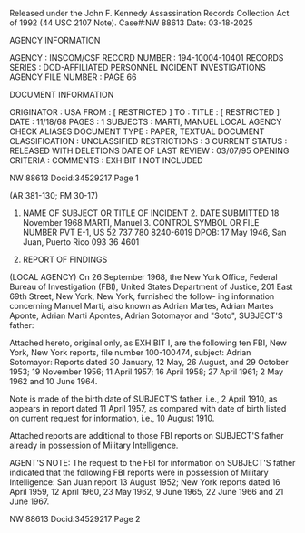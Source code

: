 Released under the John F. Kennedy
Assassination Records Collection Act of
1992 (44 USC 2107 Note). Case#:NW
88613 Date: 03-18-2025

AGENCY INFORMATION

AGENCY : INSCOM/CSF
RECORD NUMBER : 194-10004-10401
RECORDS SERIES : DOD-AFFILIATED PERSONNEL INCIDENT INVESTIGATIONS
AGENCY FILE NUMBER : PAGE 66

DOCUMENT INFORMATION

ORIGINATOR : USA
FROM : [ RESTRICTED ]
TO :
TITLE : [ RESTRICTED ]
DATE : 11/18/68
PAGES : 1
SUBJECTS : MARTI, MANUEL
LOCAL AGENCY CHECK
ALIASES
DOCUMENT TYPE : PAPER, TEXTUAL DOCUMENT
CLASSIFICATION : UNCLASSIFIED
RESTRICTIONS : 3
CURRENT STATUS : RELEASED WITH DELETIONS
DATE OF LAST REVIEW : 03/07/95
OPENING CRITERIA :
COMMENTS : EXHIBIT I NOT INCLUDED

NW 88613 Docid:34529217 Page 1

(AR 381-130; FM 30-17)

1. NAME OF SUBJECT OR TITLE OF INCIDENT 2. DATE SUBMITTED
18 November 1968
MARTI, Manuel 3. CONTROL SYMBOL OR FILE NUMBER
PVT E-1, US 52 737 780 8240-6019
DPOB: 17 May 1946, San Juan, Puerto Rico 093 36 4601

4. REPORT OF FINDINGS

(LOCAL AGENCY) On 26 September 1968, the New York Office,
Federal Bureau of Investigation (FBI), United States Department of
Justice, 201 East 69th Street, New York, New York, furnished the follow-
ing information concerning Manuel Marti, also known as Adrian Martes,
Adrian Martes Aponte, Adrian Marti Apontes, Adrian Sotomayor and "Soto",
SUBJECT'S father:

Attached hereto, original only, as EXHIBIT I, are the
following ten FBI, New York, New York reports, file number 100-100474,
subject: Adrian Sotomayor: Reports dated 30 January, 12 May, 26 August,
and 29 October 1953; 19 November 1956; 11 April 1957; 16 April 1958;
27 April 1961; 2 May 1962 and 10 June 1964.

Note is made of the birth date of SUBJECT'S father, i.e.,
2 April 1910, as appears in report dated 11 April 1957, as compared with
date of birth listed on current request for information, i.e., 10 August
1910.

Attached reports are additional to those FBI reports on SUBJECT'S
father already in possession of Military Intelligence.

AGENT'S NOTE: The request to the FBI for information on SUBJECT'S
father indicated that the following FBI reports were in possession of
Military Intelligence: San Juan report 13 August 1952; New York reports
dated 16 April 1959, 12 April 1960, 23 May 1962, 9 June 1965, 22 June 1966
and 21 June 1967.

NW 88613 Docid:34529217 Page 2
